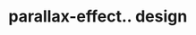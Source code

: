 # parallax-effect.. design                                                                                                                                         

